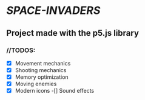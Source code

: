 # *SPACE-INVADERS*

## Project made with the p5.js library

### //TODOS:
-[x] Movement mechanics
-[x] Shooting mechanics
-[x] Memory optimization
-[x] Moving enemies
-[x] Modern icons
-[] Sound effects
